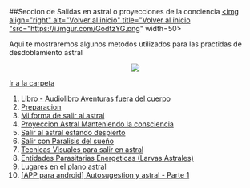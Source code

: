 ##Seccion de Salidas en astral o proyecciones de la conciencia <a href="https://github.com/Ocul-LB/Projecto-LB/wiki"><img align="right" alt="Volver al inicio" title="Volver al inicio "src="https://i.imgur.com/GodtzYG.png" width=50></a>

Aqui te mostraremos algunos metodos utilizados para las practidas de desdoblamiento astral

<p align="center">
<img src="https://i.imgur.com/XsS09LF.jpg"/>
</p>

[Ir a la carpeta](https://github.com/Ocul-LB/Projecto-LB/tree/master/Astral)

1. [Libro - Audiolibro Aventuras fuera del cuerpo](https://github.com/Ocul-LB/Projecto-LB/blob/master/Astral/[Libro%20-%20Audiolibro]%20Aventuras%20fuera%20del%20cuerpo.md)
2. [Preparacion](https://github.com/Ocul-LB/Projecto-LB/blob/master/Astral/Preparacion.md)
3. [Mi forma de salir al astral](https://github.com/Ocul-LB/Projecto-LB/blob/master/Astral/Mi%20forma%20de%20salir%20al%20astral.md)
4. [Proyeccion Astral Manteniendo la consciencia](https://github.com/Ocul-LB/Projecto-LB/blob/master/Astral/Proyeccion%20Astral%20Manteniendo%20la%20consciencia.md)
5. [Salir al astral estando despierto](https://github.com/Ocul-LB/Projecto-LB/blob/master/Astral/Salir%20al%20astral%20estando%20despierto.md)
6. [Salir con Paralisis del sueño](https://github.com/Ocul-LB/Projecto-LB/blob/master/Astral/Salir%20con%20Paralisis%20del%20sue%C3%B1o.md)
7. [Tecnicas Visuales para salir en astral](https://github.com/Ocul-LB/Projecto-LB/blob/master/Astral/Tecnicas%20Visuales%20para%20salir%20en%20astral.md)
8. [Entidades Parasitarias Energeticas (Larvas Astrales)](https://github.com/Ocul-LB/Projecto-LB/blob/master/Astral/Entidades%20Parasitarias%20Energeticas%20%28Larvas%20Astrales%29.md)
9. [Lugares en el plano astral](https://github.com/Ocul-LB/Projecto-LB/blob/master/Astral/Lugares%20en%20el%20plano%20astral.md)
10. [[APP para android] Autosugestion y astral - Parte 1](https://github.com/Ocul-LB/Projecto-LB/blob/master/Astral/[APP]%20Autosugestion%20y%20astral%20-%20Parte%201%20.md)
